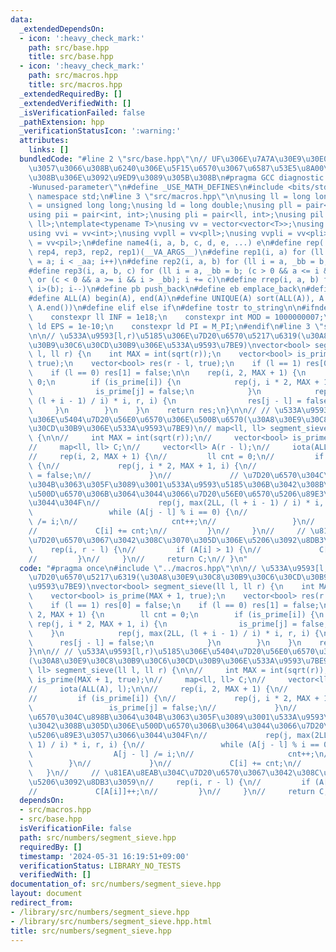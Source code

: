 ```yaml
---
data:
  _extendedDependsOn:
  - icon: ':heavy_check_mark:'
    path: src/base.hpp
    title: src/base.hpp
  - icon: ':heavy_check_mark:'
    path: src/macros.hpp
    title: src/macros.hpp
  _extendedRequiredBy: []
  _extendedVerifiedWith: []
  _isVerificationFailed: false
  _pathExtension: hpp
  _verificationStatusIcon: ':warning:'
  attributes:
    links: []
  bundledCode: "#line 2 \"src/base.hpp\"\n// UF\u306E\u7A7A\u30E9\u30E0\u30C0\u6E21\
    \u3057\u3066\u308B\u6240\u306E\u5F15\u6570\u3067\u6587\u53E5\u8A00\u308F\u308C\
    \u308B\u306E\u3092\u9ED9\u3089\u305B\u308B\n#pragma GCC diagnostic ignored \"\
    -Wunused-parameter\"\n#define _USE_MATH_DEFINES\n#include <bits/stdc++.h>\nusing\
    \ namespace std;\n#line 3 \"src/macros.hpp\"\n\nusing ll = long long;\nusing ull\
    \ = unsigned long long;\nusing ld = long double;\nusing pll = pair<ll, ll>;\n\
    using pii = pair<int, int>;\nusing pli = pair<ll, int>;\nusing pil = pair<int,\
    \ ll>;\ntemplate<typename T>\nusing vv = vector<vector<T>>;\nusing vvl = vv<ll>;\n\
    using vvi = vv<int>;\nusing vvpll = vv<pll>;\nusing vvpli = vv<pli>;\nusing vvpil\
    \ = vv<pil>;\n#define name4(i, a, b, c, d, e, ...) e\n#define rep(...) name4(__VA_ARGS__,\
    \ rep4, rep3, rep2, rep1)(__VA_ARGS__)\n#define rep1(i, a) for (ll i = 0, _aa\
    \ = a; i < _aa; i++)\n#define rep2(i, a, b) for (ll i = a, _bb = b; i < _bb; i++)\n\
    #define rep3(i, a, b, c) for (ll i = a, _bb = b; (c > 0 && a <= i && i < _bb)\
    \ or (c < 0 && a >= i && i > _bb); i += c)\n#define rrep(i, a, b) for (ll i=(a);\
    \ i>(b); i--)\n#define pb push_back\n#define eb emplace_back\n#define mkp make_pair\n\
    #define ALL(A) begin(A), end(A)\n#define UNIQUE(A) sort(ALL(A)), A.erase(unique(ALL(A)),\
    \ A.end())\n#define elif else if\n#define tostr to_string\n\n#ifndef CONSTANTS\n\
    \    constexpr ll INF = 1e18;\n    constexpr int MOD = 1000000007;\n    constexpr\
    \ ld EPS = 1e-10;\n    constexpr ld PI = M_PI;\n#endif\n#line 3 \"src/numbers/segment_sieve.hpp\"\
    \n\n// \u533A\u9593[l,r)\u5185\u306E\u7D20\u6570\u5217\u6319(\u30A8\u30E9\u30C8\
    \u30B9\u30C6\u30CD\u30B9\u306E\u533A\u9593\u7BE9)\nvector<bool> segment_sieve(ll\
    \ l, ll r) {\n    int MAX = int(sqrt(r));\n    vector<bool> is_prime(MAX + 1,\
    \ true);\n    vector<bool> res(r - l, true);\n    if (l == 1) res[0] = false;\n\
    \    if (l == 0) res[1] = false;\n\n    rep(i, 2, MAX + 1) {\n        ll cnt =\
    \ 0;\n        if (is_prime[i]) {\n            rep(j, i * 2, MAX + 1, i) {\n  \
    \              is_prime[j] = false;\n            }\n            rep(j, max(2LL,\
    \ (l + i - 1) / i) * i, r, i) {\n                res[j - l] = false;\n       \
    \     }\n        }\n    }\n    return res;\n}\n\n// // \u533A\u9593[l,r)\u5185\
    \u306E\u5404\u7D20\u56E0\u6570\u306E\u500B\u6570(\u30A8\u30E9\u30C8\u30B9\u30C6\
    \u30CD\u30B9\u306E\u533A\u9593\u7BE9)\n// map<ll, ll> segment_sieve(ll l, ll r)\
    \ {\n\n//     int MAX = int(sqrt(r));\n//     vector<bool> is_prime(MAX + 1, true);\n\
    //     map<ll, ll> C;\n//     vector<ll> A(r - l);\n//     iota(ALL(A), l);\n\n\
    //     rep(i, 2, MAX + 1) {\n//         ll cnt = 0;\n//         if (is_prime[i])\
    \ {\n//             rep(j, i * 2, MAX + 1, i) {\n//                 is_prime[j]\
    \ = false;\n//             }\n//             // \u7D20\u6570\u304C\u898B\u3064\
    \u304B\u3063\u305F\u3089\u3001\u533A\u9593\u5185\u306B\u3042\u308B\u305D\u306E\
    \u500D\u6570\u306B\u3064\u3044\u3066\u7D20\u56E0\u6570\u5206\u89E3\u3057\u3066\
    \u3044\u304F\n//             rep(j, max(2LL, (l + i - 1) / i) * i, r, i) {\n//\
    \                 while (A[j - l] % i == 0) {\n//                     A[j - l]\
    \ /= i;\n//                     cnt++;\n//                 }\n//             }\n\
    //             C[i] += cnt;\n//         }\n//     }\n//     // \u81EA\u8EAB\u304C\
    \u7D20\u6570\u3067\u3042\u308C\u3070\u305D\u306E\u5206\u3092\u8DB3\u3059\n// \
    \    rep(i, r - l) {\n//         if (A[i] > 1) {\n//             C[A[i]]++;\n\
    //         }\n//     }\n//     return C;\n// }\n"
  code: "#pragma once\n#include \"../macros.hpp\"\n\n// \u533A\u9593[l,r)\u5185\u306E\
    \u7D20\u6570\u5217\u6319(\u30A8\u30E9\u30C8\u30B9\u30C6\u30CD\u30B9\u306E\u533A\
    \u9593\u7BE9)\nvector<bool> segment_sieve(ll l, ll r) {\n    int MAX = int(sqrt(r));\n\
    \    vector<bool> is_prime(MAX + 1, true);\n    vector<bool> res(r - l, true);\n\
    \    if (l == 1) res[0] = false;\n    if (l == 0) res[1] = false;\n\n    rep(i,\
    \ 2, MAX + 1) {\n        ll cnt = 0;\n        if (is_prime[i]) {\n           \
    \ rep(j, i * 2, MAX + 1, i) {\n                is_prime[j] = false;\n        \
    \    }\n            rep(j, max(2LL, (l + i - 1) / i) * i, r, i) {\n          \
    \      res[j - l] = false;\n            }\n        }\n    }\n    return res;\n\
    }\n\n// // \u533A\u9593[l,r)\u5185\u306E\u5404\u7D20\u56E0\u6570\u306E\u500B\u6570\
    (\u30A8\u30E9\u30C8\u30B9\u30C6\u30CD\u30B9\u306E\u533A\u9593\u7BE9)\n// map<ll,\
    \ ll> segment_sieve(ll l, ll r) {\n\n//     int MAX = int(sqrt(r));\n//     vector<bool>\
    \ is_prime(MAX + 1, true);\n//     map<ll, ll> C;\n//     vector<ll> A(r - l);\n\
    //     iota(ALL(A), l);\n\n//     rep(i, 2, MAX + 1) {\n//         ll cnt = 0;\n\
    //         if (is_prime[i]) {\n//             rep(j, i * 2, MAX + 1, i) {\n//\
    \                 is_prime[j] = false;\n//             }\n//             // \u7D20\
    \u6570\u304C\u898B\u3064\u304B\u3063\u305F\u3089\u3001\u533A\u9593\u5185\u306B\
    \u3042\u308B\u305D\u306E\u500D\u6570\u306B\u3064\u3044\u3066\u7D20\u56E0\u6570\
    \u5206\u89E3\u3057\u3066\u3044\u304F\n//             rep(j, max(2LL, (l + i -\
    \ 1) / i) * i, r, i) {\n//                 while (A[j - l] % i == 0) {\n//   \
    \                  A[j - l] /= i;\n//                     cnt++;\n//         \
    \        }\n//             }\n//             C[i] += cnt;\n//         }\n//  \
    \   }\n//     // \u81EA\u8EAB\u304C\u7D20\u6570\u3067\u3042\u308C\u3070\u305D\u306E\
    \u5206\u3092\u8DB3\u3059\n//     rep(i, r - l) {\n//         if (A[i] > 1) {\n\
    //             C[A[i]]++;\n//         }\n//     }\n//     return C;\n// }\n"
  dependsOn:
  - src/macros.hpp
  - src/base.hpp
  isVerificationFile: false
  path: src/numbers/segment_sieve.hpp
  requiredBy: []
  timestamp: '2024-05-31 16:19:51+09:00'
  verificationStatus: LIBRARY_NO_TESTS
  verifiedWith: []
documentation_of: src/numbers/segment_sieve.hpp
layout: document
redirect_from:
- /library/src/numbers/segment_sieve.hpp
- /library/src/numbers/segment_sieve.hpp.html
title: src/numbers/segment_sieve.hpp
---
```

